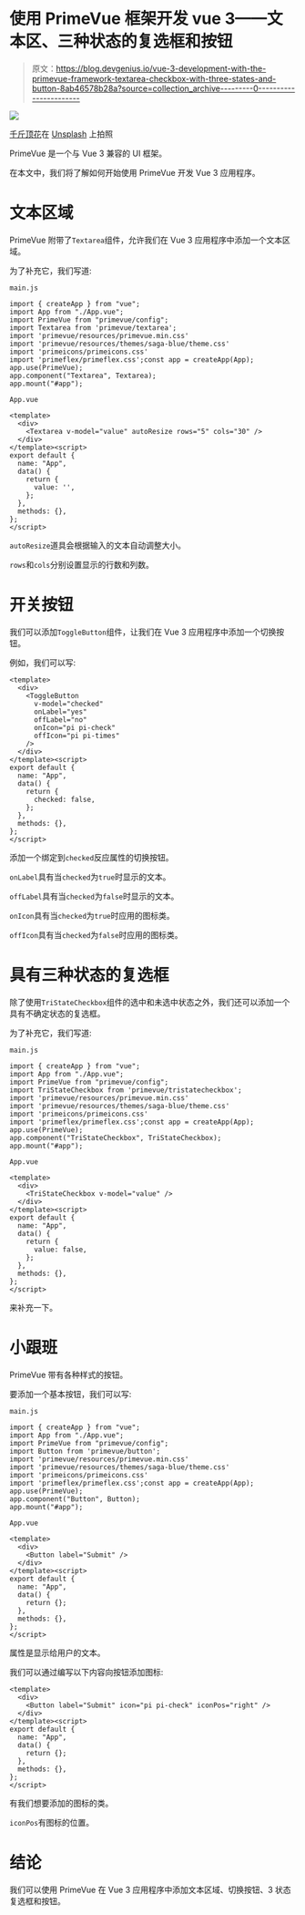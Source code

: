 # 使用 PrimeVue 框架开发 vue 3——文本区、三种状态的复选框和按钮

> 原文：<https://blog.devgenius.io/vue-3-development-with-the-primevue-framework-textarea-checkbox-with-three-states-and-button-8ab46578b28a?source=collection_archive---------0----------------------->

![](img/569f409e12b4002ad15a4cd2936aa4c0.png)

[千斤顶花](https://unsplash.com/@jhf?utm_source=medium&utm_medium=referral)在 [Unsplash](https://unsplash.com?utm_source=medium&utm_medium=referral) 上拍照

PrimeVue 是一个与 Vue 3 兼容的 UI 框架。

在本文中，我们将了解如何开始使用 PrimeVue 开发 Vue 3 应用程序。

# 文本区域

PrimeVue 附带了`Textarea`组件，允许我们在 Vue 3 应用程序中添加一个文本区域。

为了补充它，我们写道:

`main.js`

```
import { createApp } from "vue";
import App from "./App.vue";
import PrimeVue from "primevue/config";
import Textarea from 'primevue/textarea';
import 'primevue/resources/primevue.min.css'
import 'primevue/resources/themes/saga-blue/theme.css'
import 'primeicons/primeicons.css'
import 'primeflex/primeflex.css';const app = createApp(App);
app.use(PrimeVue);
app.component("Textarea", Textarea);
app.mount("#app");
```

`App.vue`

```
<template>
  <div>
    <Textarea v-model="value" autoResize rows="5" cols="30" />
  </div>
</template><script>
export default {
  name: "App",
  data() {
    return {
      value: '',
    };
  },
  methods: {},
};
</script>
```

`autoResize`道具会根据输入的文本自动调整大小。

`rows`和`cols`分别设置显示的行数和列数。

# 开关按钮

我们可以添加`ToggleButton`组件，让我们在 Vue 3 应用程序中添加一个切换按钮。

例如，我们可以写:

```
<template>
  <div>
    <ToggleButton
      v-model="checked"
      onLabel="yes"
      offLabel="no"
      onIcon="pi pi-check"
      offIcon="pi pi-times"
    />
  </div>
</template><script>
export default {
  name: "App",
  data() {
    return {
      checked: false,
    };
  },
  methods: {},
};
</script>
```

添加一个绑定到`checked`反应属性的切换按钮。

`onLabel`具有当`checked`为`true`时显示的文本。

`offLabel`具有当`checked`为`false`时显示的文本。

`onIcon`具有当`checked`为`true`时应用的图标类。

`offIcon`具有当`checked`为`false`时应用的图标类。

# 具有三种状态的复选框

除了使用`TriStateCheckbox`组件的选中和未选中状态之外，我们还可以添加一个具有不确定状态的复选框。

为了补充它，我们写道:

`main.js`

```
import { createApp } from "vue";
import App from "./App.vue";
import PrimeVue from "primevue/config";
import TriStateCheckbox from 'primevue/tristatecheckbox';
import 'primevue/resources/primevue.min.css'
import 'primevue/resources/themes/saga-blue/theme.css'
import 'primeicons/primeicons.css'
import 'primeflex/primeflex.css';const app = createApp(App);
app.use(PrimeVue);
app.component("TriStateCheckbox", TriStateCheckbox);
app.mount("#app");
```

`App.vue`

```
<template>
  <div>
    <TriStateCheckbox v-model="value" />
  </div>
</template><script>
export default {
  name: "App",
  data() {
    return {
      value: false,
    };
  },
  methods: {},
};
</script>
```

来补充一下。

# 小跟班

PrimeVue 带有各种样式的按钮。

要添加一个基本按钮，我们可以写:

`main.js`

```
import { createApp } from "vue";
import App from "./App.vue";
import PrimeVue from "primevue/config";
import Button from 'primevue/button';
import 'primevue/resources/primevue.min.css'
import 'primevue/resources/themes/saga-blue/theme.css'
import 'primeicons/primeicons.css'
import 'primeflex/primeflex.css';const app = createApp(App);
app.use(PrimeVue);
app.component("Button", Button);
app.mount("#app");
```

`App.vue`

```
<template>
  <div>
    <Button label="Submit" />
  </div>
</template><script>
export default {
  name: "App",
  data() {
    return {};
  },
  methods: {},
};
</script>
```

属性是显示给用户的文本。

我们可以通过编写以下内容向按钮添加图标:

```
<template>
  <div>
    <Button label="Submit" icon="pi pi-check" iconPos="right" />
  </div>
</template><script>
export default {
  name: "App",
  data() {
    return {};
  },
  methods: {},
};
</script>
```

有我们想要添加的图标的类。

`iconPos`有图标的位置。

# 结论

我们可以使用 PrimeVue 在 Vue 3 应用程序中添加文本区域、切换按钮、3 状态复选框和按钮。